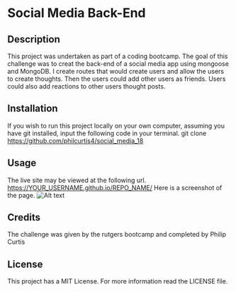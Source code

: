 # Social Media Back-End
## Description
This project was undertaken as part of a coding bootcamp. The goal of this challenge was to creat the back-end of a social media app using mongoose and MongoDB. I create routes that would create users and allow the users to create thoughts. Then the users could add other users as friends. Users could also add reactions to other users thought posts.

## Installation
If you wish to run this project locally on your own computer, assuming you have git installed, input the following code in your terminal.
git clone https://github.com/philcurtis4/social_media_18
## Usage
The live site may be viewed at the following url.
https://YOUR_USERNAME.github.io/REPO_NAME/
Here is a screenshot of the page.
![Alt text](./assets/images/final-result.png)
    
## Credits
The challenge was given by the rutgers bootcamp and completed by Philip Curtis
## License
This project has a MIT License. For more information read the LICENSE file.